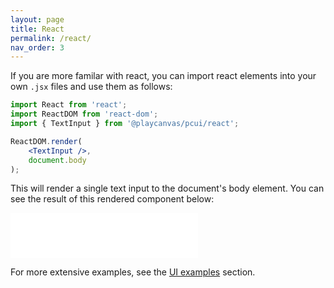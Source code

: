 ```yaml
---
layout: page
title: React
permalink: /react/
nav_order: 3
---
```


If you are more familar with react, you can import react elements into your own `.jsx` files and use them as follows:
```jsx
import React from 'react';
import ReactDOM from 'react-dom';
import { TextInput } from '@playcanvas/pcui/react';

ReactDOM.render(
    <TextInput />,
    document.body
);
```

This will render a single text input to the document's body element. You can see the result of this rendered component below:

<div class="highlighter-rouge example-background">
    <iframe src="/storybook/iframe?id=components-textinput--main&viewMode=story" style="border: none;" height="72px"></iframe>
</div>

For more extensive examples, see the [UI examples](/pcui/examples/) section.
